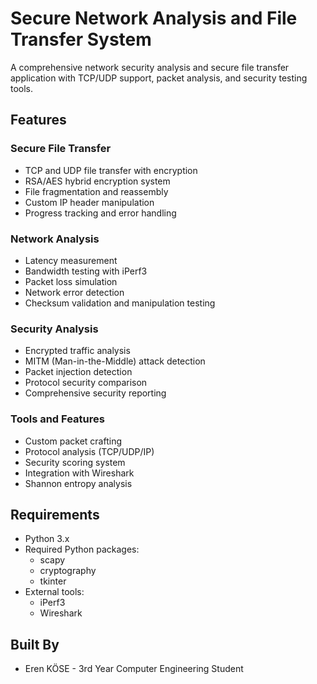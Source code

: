 # Secure Network Analysis and File Transfer System

A comprehensive network security analysis and secure file transfer application with TCP/UDP support, packet analysis, and security testing tools.

## Features

### Secure File Transfer
- TCP and UDP file transfer with encryption
- RSA/AES hybrid encryption system
- File fragmentation and reassembly
- Custom IP header manipulation
- Progress tracking and error handling

### Network Analysis
- Latency measurement
- Bandwidth testing with iPerf3
- Packet loss simulation
- Network error detection
- Checksum validation and manipulation testing

### Security Analysis
- Encrypted traffic analysis
- MITM (Man-in-the-Middle) attack detection
- Packet injection detection
- Protocol security comparison
- Comprehensive security reporting

### Tools and Features
- Custom packet crafting
- Protocol analysis (TCP/UDP/IP)
- Security scoring system
- Integration with Wireshark
- Shannon entropy analysis

## Requirements

- Python 3.x
- Required Python packages:
  - scapy
  - cryptography
  - tkinter
- External tools:
  - iPerf3
  - Wireshark

## Built By

- Eren KÖSE - 3rd Year Computer Engineering Student
